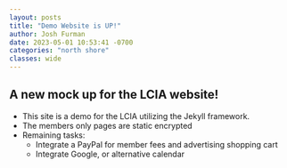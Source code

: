 ```yaml
---
layout: posts
title: "Demo Website is UP!"
author: Josh Furman
date: 2023-05-01 10:53:41 -0700
categories: "north shore"
classes: wide
---
```

## A new mock up for the LCIA website!

- This site is a demo for the LCIA utilizing the Jekyll framework. 
- The members only pages are static encrypted
- Remaining tasks:
  - Integrate a PayPal for member fees and advertising shopping cart
  - Integrate Google, or alternative calendar
